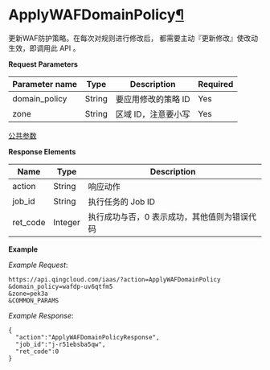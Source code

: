 ---
---

# ApplyWAFDomainPolicy[¶](#applywafdomainpolicy "永久链接至标题")

更新WAF防护策略。在每次对规则进行修改后， 都需要主动『更新修改』使改动生效，即调用此 API 。

**Request Parameters**

| Parameter name | Type | Description | Required |
| --- | --- | --- | --- |
| domain_policy | String | 要应用修改的策略 ID | Yes |
| zone | String | 区域 ID，注意要小写 | Yes |

[公共参数](../common/parameters.html#api-common-parameters)

**Response Elements**

| Name | Type | Description |
| --- | --- | --- |
| action | String | 响应动作 |
| job_id | String | 执行任务的 Job ID |
| ret_code | Integer | 执行成功与否，0 表示成功，其他值则为错误代码 |

**Example**

_Example Request_:

```
https://api.qingcloud.com/iaas/?action=ApplyWAFDomainPolicy
&domain_policy=wafdp-uv6qtfm5
&zone=pek3a
&COMMON_PARAMS
```

_Example Response_:

```
{
  "action":"ApplyWAFDomainPolicyResponse",
  "job_id":"j-r51ebsba5qw",
  "ret_code":0
}
```
